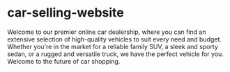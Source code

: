 # car-selling-website
 Welcome to our premier online car dealership, where you can find an extensive selection of high-quality vehicles to suit every need and budget. Whether you're in the market for a reliable family SUV, a sleek and sporty sedan, or a rugged and versatile truck, we have the perfect vehicle for you.  Welcome to the future of car shopping.
